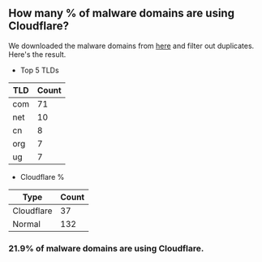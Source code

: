 ## How many % of malware domains are using Cloudflare?


We downloaded the malware domains from [here](https://urlhaus.abuse.ch) and filter out duplicates.
Here's the result.


[//]: # (start replacement)


- Top 5 TLDs

| TLD | Count |
| --- | --- |
| com | 71 |
| net | 10 |
| cn | 8 |
| org | 7 |
| ug | 7 |


- Cloudflare %

| Type | Count |
| --- | --- |
| Cloudflare | 37 |
| Normal | 132 |


### 21.9% of malware domains are using Cloudflare.